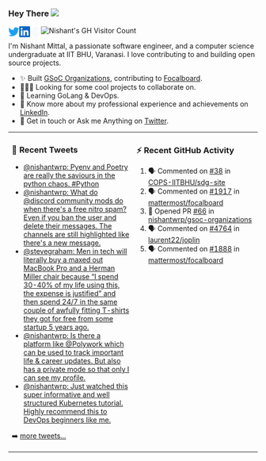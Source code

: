 ### Hey There <img src="https://media.giphy.com/media/hvRJCLFzcasrR4ia7z/giphy.gif" width="25px">
<a href="https://urls.nishantwrp.com/twitter-github" target="_blank">
  <img align="left" alt="Nishant's Twitter" width="22px" src="./assets/twitter.svg" />
</a>
<a href="https://urls.nishantwrp.com/linkedin-github" target="_blank">
  <img align="left" alt="Nishant's LinkedIn" width="22px" src="./assets/linkedin.svg" />
</a>
<a href="https://urls.nishantwrp.com/site-github" target="_blank">
  <img align="left" alt="Nishant's Site" width="22px" src="./assets/globe.svg" />
</a>
<img src="https://komarev.com/ghpvc/?username=nishantwrp" alt="Nishant's GH Visitor Count" />

I'm Nishant Mittal, a passionate software engineer, and a computer science undergraduate at IIT BHU, Varanasi. I love contributing to and building open source projects.

- ✨ Built [GSoC Organizations](https://www.gsocorganizations.dev/), contributing to [Focalboard](https://github.com/mattermost/focalboard).
- 👨🏽‍💻 Looking for some cool projects to collaborate on.
- 🌱 Learning GoLang & DevOps.
- 🚀 Know more about my professional experience and achievements on [LinkedIn](https://urls.nishantwrp.com/linkedin-github).
- 💬 Get in touch or Ask me Anything on [Twitter](https://urls.nishantwrp.com/twitter-github).

<table><tr>
<td valign="top" width="50%">

### 📱 Recent Tweets
<!-- TWITTER:START -->
- [@nishantwrp: Pyenv and Poetry are really the saviours in the python chaos. #Python](https://rss.app/articles/cb4e791f6f6d729c074351566bd3a7c508111d6e1136a1e9c3ec930d979628d4f61eb1492ac7df6cf4a76e7ad7120c9a65d761e4c0137a1188)
- [@nishantwrp: What do @discord community mods do when there&#39;s a free nitro spam? Even if you ban the user and delete their messages. The channels are still highlighted like there&#39;s a new message.](https://rss.app/articles/cb4e791f6f6d729c074351566bd3a7c508111d6e1136a1e9c3ec930d979628d4f61eb1492ac7df6cf4a76974da13089b64d16de0c61a7a1288)
- [@stevegraham: Men in tech will literally buy a maxed out MacBook Pro and a Herman Miller chair because “I spend 30-40% of my life using this, the expense is justified” and then spend 24/7 in the same couple of awfully fitting T-shirts they got for free from some startup 5 years ago.](https://rss.app/articles/cb4e791f6f6d729c074351566bd3a7c508111d6e0c2bb7f7c7e5951b8d876a88f10ba4482c9bc169f7a56f7cd8170e9462d161e3c11778118f39)
- [@nishantwrp: Is there a platform like @Polywork which can be used to track important life &amp; career updates. But also has a private mode so that only I can see my profile.](https://rss.app/articles/cb4e791f6f6d729c074351566bd3a7c508111d6e1136a1e9c3ec930d979628d4f61eb1492ac7df6cf4a76b7cd7100a9a68d661e0c11b73108a)
- [@nishantwrp: Just watched this super informative and well structured Kubernetes tutorial. Highly recommend this to DevOps beginners like me.](https://rss.app/articles/cb4e791f6f6d729c074351566bd3a7c508111d6e1136a1e9c3ec930d979628d4f61eb1492ac7df6cf4a66c74d711079060d76ae4c5137e168b)
<!-- TWITTER:END -->
➡️ [more tweets...](https://twitter.com/nishantwrp)

</td>
<td valign="top" width="50%">

### ⚡ Recent GitHub Activity
<!--START_SECTION:activity-->
1. 🗣 Commented on [#38](https://github.com/COPS-IITBHU/sdg-site/issues/38) in [COPS-IITBHU/sdg-site](https://github.com/COPS-IITBHU/sdg-site)
2. 🗣 Commented on [#1917](https://github.com/mattermost/focalboard/issues/1917) in [mattermost/focalboard](https://github.com/mattermost/focalboard)
3. 💪 Opened PR [#66](https://github.com/nishantwrp/gsoc-organizations/pull/66) in [nishantwrp/gsoc-organizations](https://github.com/nishantwrp/gsoc-organizations)
4. 🗣 Commented on [#4764](https://github.com/laurent22/joplin/issues/4764) in [laurent22/joplin](https://github.com/laurent22/joplin)
5. 🗣 Commented on [#1888](https://github.com/mattermost/focalboard/issues/1888) in [mattermost/focalboard](https://github.com/mattermost/focalboard)
<!--END_SECTION:activity-->

</td>
</tr></table>
